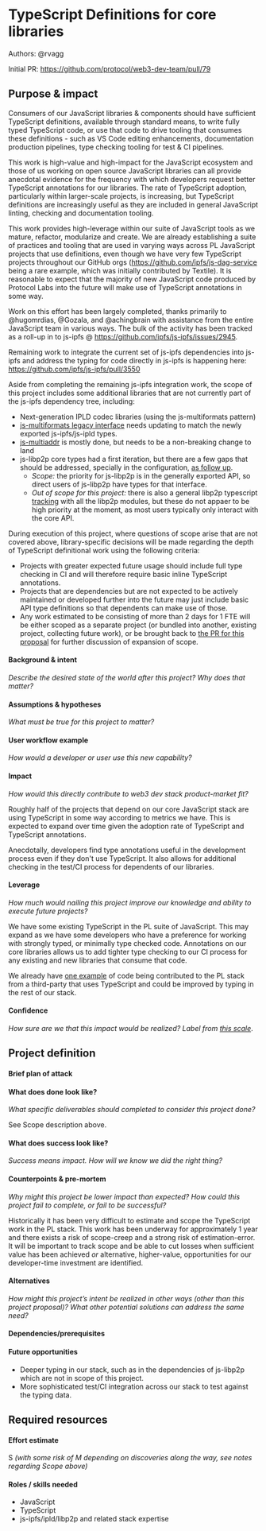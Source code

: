 # TypeScript Definitions for core libraries

Authors: @rvagg

Initial PR: https://github.com/protocol/web3-dev-team/pull/79

## Purpose &amp; impact 

Consumers of our JavaScript libraries & components should have sufficient TypeScript definitions, available through standard means, to write fully typed TypeScript code, or use that code to drive tooling that consumes these definitions - such as VS Code editing enhancements, documentation production pipelines, type checking tooling for test & CI pipelines.

This work is high-value and high-impact for the JavaScript ecosystem and those of us working on open source JavaScript libraries can all provide anecdotal evidence for the frequency with which developers request better TypeScript annotations for our libraries. The rate of TypeScript adoption, particularly within larger-scale projects, is increasing, but TypeScript definitions are increasingly useful as they are included in general JavaScript linting, checking and documentation tooling.

This work provides high-leverage within our suite of JavaScript tools as we mature, refactor, modularize and create. We are already establishing a suite of practices and tooling that are used in varying ways across PL JavaScript projects that use definitions, even though we have very few TypeScript projects throughout our GitHub orgs (<https://github.com/ipfs/js-dag-service> being a rare example, which was initially contributed by Textile). It is reasonable to expect that the majority of new JavaScript code produced by Protocol Labs into the future will make use of TypeScript annotations in some way.

Work on this effort has been largely completed, thanks primarily to @hugomrdias, @Gozala, and @achingbrain with assistance from the entire JavaScript team in various ways. The bulk of the activity has been tracked as a roll-up in to js-ipfs @ <https://github.com/ipfs/js-ipfs/issues/2945>.

Remaining work to integrate the current set of js-ipfs dependencies into js-ipfs and address the typing for code directly in js-ipfs is happening here: https://github.com/ipfs/js-ipfs/pull/3550

Aside from completing the remaining js-ipfs integration work, the scope of this project includes some additional libraries that are not currently part of the js-ipfs dependency tree, including:

 * Next-generation IPLD codec libraries (using the js-multiformats pattern)
 * [js-multiformats legacy interface](https://github.com/multiformats/js-multiformats/issues/67) needs updating to match the newly exported js-ipfs/js-ipld types.
 * [js-multiaddr](https://github.com/multiformats/js-multiaddr/pull/159) is mostly done, but needs to be a non-breaking change to land
 * js-libp2p core types had a first iteration, but there are a few gaps that should be addressed, specially in the configuration, [as follow up](https://github.com/libp2p/js-libp2p/issues/830).
   * _Scope:_ the priority for js-libp2p is in the generally exported API, so direct users of js-libp2p have types for that interface.
   * _Out of scope for this project:_ there is also a general libp2p typescript [tracking](https://github.com/libp2p/js-libp2p/issues/659) with all the libp2p modules, but these do not appaer to be high priority at the moment, as most users typically only interact with the core API.

During execution of this project, where questions of scope arise that are not covered above, library-specific decisions will be made regarding the depth of TypeScript definitional work using the following criteria:
  * Projects with greater expected future usage should include full type checking in CI and will therefore require basic inline TypeScript annotations.
  * Projects that are dependencies but are not expected to be actively maintained or developed further into the future may just include basic API type definitions so that dependents can make use of those.
  * Any work estimated to be consisting of more than 2 days for 1 FTE will be either scoped as a separate project (or bundled into another, existing project, collecting future work), or be brought back to [the PR for this proposal](https://github.com/protocol/web3-dev-team/pull/79) for further discussion of expansion of scope.

#### Background &amp; intent
_Describe the desired state of the world after this project? Why does that matter?_
#### Assumptions &amp; hypotheses
_What must be true for this project to matter?_
#### User workflow example
_How would a developer or user use this new capability?_
#### Impact
_How would this directly contribute to web3 dev stack product-market fit?_

Roughly half of the projects that depend on our core JavaScript stack are using TypeScript in some way according to metrics we have. This is expected to expand over time given the adoption rate of TypeScript and TypeScript annotations.

Anecdotally, developers find type annotations useful in the development process even if they don't use TypeScript. It also allows for additional checking in the test/CI process for dependents of our libraries.

#### Leverage
_How much would nailing this project improve our knowledge and ability to execute future projects?_

We have some existing TypeScript in the PL suite of JavaScript. This may expand as we have some developers who have a preference for working with strongly typed, or minimally type checked code. Annotations on our core libraries allows us to add tighter type checking to our CI process for any existing and new libraries that consume that code.

We already have [one example](https://github.com/ipfs/js-dag-service) of code being contributed to the PL stack from a third-party that uses TypeScript and could be improved by typing in the rest of our stack.

#### Confidence
_How sure are we that this impact would be realized? Label from [this scale](https://medium.com/@nimay/inside-product-introduction-to-feature-priority-using-ice-impact-confidence-ease-and-gist-5180434e5b15)_.

## Project definition

#### Brief plan of attack

#### What does done look like?
_What specific deliverables should completed to consider this project done?_

See Scope description above.

####  What does success look like?
_Success means impact. How will we know we did the right thing?_

#### Counterpoints &amp; pre-mortem
_Why might this project be lower impact than expected? How could this project fail to complete, or fail to be successful?_

Historically it has been very difficult to estimate and scope the TypeScript work in the PL stack. This work has been underway for approximately 1 year and there exists a risk of scope-creep and a strong risk of estimation-error. It will be important to track scope and be able to cut losses when sufficient value has been achieved _or_ alternative, higher-value, opportunities for our developer-time investment are identified.

#### Alternatives
_How might this project’s intent be realized in other ways (other than this project proposal)? What other potential solutions can address the same need?_

#### Dependencies/prerequisites

#### Future opportunities

* Deeper typing in our stack, such as in the dependencies of js-libp2p which are not in scope of this project.
* More sophisticated test/CI integration across our stack to test against the typing data.

## Required resources

#### Effort estimate

S _(with some risk of M depending on discoveries along the way, see notes regarding Scope above)_

#### Roles / skills needed

* JavaScript
* TypeScript
* js-ipfs/ipld/libp2p and related stack expertise
